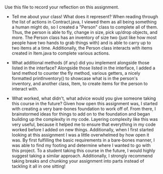Use this file to record your reflection on this assignment.

- Tell me about your class! What does it represent?
When reading through the list of actions in Contract.java, I viewed them as all being something a human might do, so I created a "Person" class to complete all of them. Thus, the person is able to fly, change in size, pick up/drop objects, and more. The Person class has an inventory of size two (just like how most people have two hands to grab things with) and is able to carry up to two items at a time. Additionally, the Person class interacts with items created in Item.java to complete various actions. 

- What additional methods (if any) did you implement alongside those listed in the interface?
Alongside those listed in the interface, I added a land method to counter the fly method, various getters, a nicely formatted printInventory() to showcase what is in the person's inventory, and another class, Item, to create items for the person to interact with. 

- What worked, what didn't, what advice would you give someone taking this course in the future?
Given how open this assignment was, I started with creating a very bare-bones foundation to work off of. From there, I brainstormed ideas for things to add on to the foundation and began building up the complexity in my code. Layering complexity like this was very useful, because it helped me to ensure that everything in my code worked before I added on new things. Additionally, when I first started looking at this assignment I was a little overwhelmed by how open it was. By first fulfilling the basic requirements in a bare-bones manner, I was able to find my footing and determine where I wanted to go with this project. To a student taking this course in the future, I would highly suggest taking a similar approach. Additionally, I strongly recommend taking breaks and chunking your assignment into parts instead of tackling it all in one sitting!